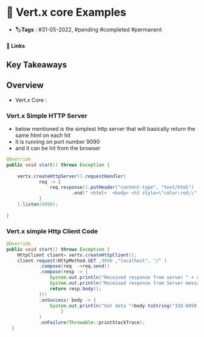 # 📑 Vert.x core Examples

- **🏷️Tags** : #31-05-2022,  #pending #completed #permanent

#### 🔗 Links


## Key Takeaways

## Overview
- Vert.x Core : 


### Vert.x Simple HTTP Server
- below mentioned is the simplest http server that will basically return the same html on each hit 
- it is running on port number 9090
- and it can be hit from the browser

```java
@Override  
public void start() throws Exception {  
  
    vertx.createHttpServer().requestHandler(  
            req -> {  
                req.response().putHeader("content-type", "text/html")  
                        .end(" <html>  <body> <h1 style=\"color:red;\" > From the server </h1>  </body>  </html>  ");  
            }  
    ).listen(9090);  
  
}

```


### Vert.x simple Http Client Code 

```java
@Override  
public void start() throws Exception {  
    HttpClient client= vertx.createHttpClient();  
    client.request(HttpMethod.GET ,9090 ,"localhost", "/" )  
            .compose(req  ->req.send()  
            .compose(resp -> {  
                System.out.println("Received response from server " + resp.statusCode());  
                System.out.println("Received response from Server message " + resp.statusMessage());  
                return resp.body();  
            }))  
            .onSuccess( body -> {  
                System.out.println("Got data "+body.toString("ISO-8859-1"));  
                    }  
            )  
            .onFailure(Throwable::printStackTrace);  
  }

```



